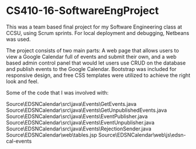 # CS410-16-SoftwareEngProject

This was a team based final project for my Software Engineering class at CCSU, using Scrum sprints. For local deployment and debugging, Netbeans was used. 


The project consists of two main parts: A web page that allows users to view a Google Calendar full of events and submit their own, and a web based admin control panel that would let users use CRUD on the database and publish events to the Google Calendar. Bootstrap was included for responsive design, and free CSS templates were utilized to achieve the right look and feel. 

Some of the code that I was involved with:

Source\EDSNCalendar\src\java\Events\GetEvents.java
Source\EDSNCalendar\src\java\Events\GetUnpublishedEvents.java
Source\EDSNCalendar\src\java\Events\EventPublisher.java
Source\EDSNCalendar\src\java\Events\EventUnpublisher.java
Source\EDSNCalendar\src\java\Events\RejectionSender.java
Source\EDSNCalendar\web\tables.jsp
Source\EDSNCalendar\web\js\edsn-cal-events
